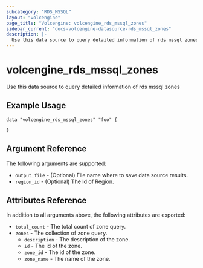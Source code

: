 ```yaml
---
subcategory: "RDS_MSSQL"
layout: "volcengine"
page_title: "Volcengine: volcengine_rds_mssql_zones"
sidebar_current: "docs-volcengine-datasource-rds_mssql_zones"
description: |-
  Use this data source to query detailed information of rds mssql zones
---
```

# volcengine_rds_mssql_zones
Use this data source to query detailed information of rds mssql zones
## Example Usage
```hcl
data "volcengine_rds_mssql_zones" "foo" {

}
```
## Argument Reference
The following arguments are supported:
* `output_file` - (Optional) File name where to save data source results.
* `region_id` - (Optional) The Id of Region.

## Attributes Reference
In addition to all arguments above, the following attributes are exported:
* `total_count` - The total count of zone query.
* `zones` - The collection of zone query.
    * `description` - The description of the zone.
    * `id` - The id of the zone.
    * `zone_id` - The id of the zone.
    * `zone_name` - The name of the zone.


